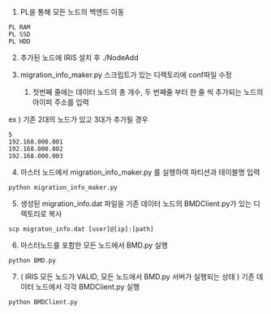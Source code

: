 1. PL을 통해 모든 노드의 백엔드 이동
```
PL RAM
PL SSD
PL HDD
```
2. 추가된 노드에 IRIS 설치 후 ./NodeAdd

3. migration_info_maker.py 스크립트가 있는 디렉토리에 conf파일 수정 
    1. 첫번째 줄에는 데이터 노드의 총 개수, 두 번째줄 부터 한 줄 씩 추가되는 노드의 아이피 주소를 입력
    

ex )  기존 2대의 노드가 있고 3대가 추가될 경우

```
5
192.168.000.001
192.168.000.002
192.168.000.003
```

4. 마스터 노드에서 migration_info_maker.py 를 실행하여 파티션과 테이블명 입력
```
python migration_info_maker.py
```
5. 생성된 migration_info.dat 파일을 기존 데이터 노드의 BMDClient.py가 있는 디렉토리로 복사
```
scp migraton_info.dat [user]@[ip]:[path]
```
6. 마스터노드를 포함한 모든 노드에서 BMD.py 실행 
```
python BMD.py
```
7.  ( IRIS 모든 노드가 VALID, 모든 노드에서 BMD.py 서버가 실행되는 상태 ) 기존 데이터 노드에서 각각 BMDClient.py 실행
```
python BMDClient.py
```
